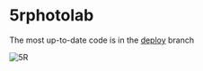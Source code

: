 # 5rphotolab

The most up-to-date code is in the [deploy](https://github.com/5RPhotoLab-Website/5rphotolab/tree/deploy) branch

![5R](https://github.com/5RPhotoLab-Website/5rphotolab/assets/72937387/3cc57309-83f9-413e-86cc-ffc5b2335087)
